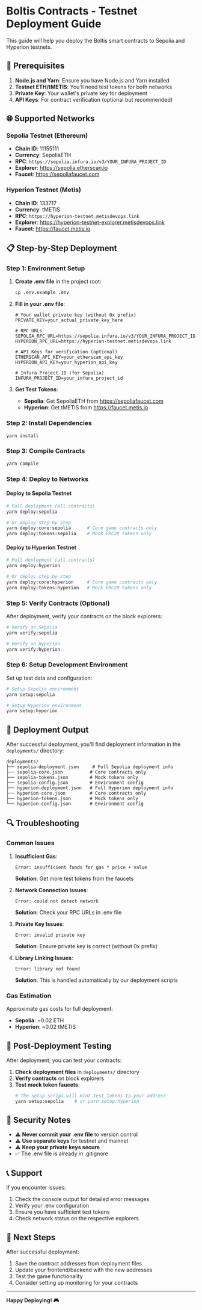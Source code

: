 # Boltis Contracts - Testnet Deployment Guide

This guide will help you deploy the Boltis smart contracts to Sepolia and Hyperion testnets.

## 🔧 Prerequisites

1. **Node.js and Yarn**: Ensure you have Node.js and Yarn installed
2. **Testnet ETH/tMETIS**: You'll need test tokens for both networks
3. **Private Key**: Your wallet's private key for deployment
4. **API Keys**: For contract verification (optional but recommended)

## 🌐 Supported Networks

### Sepolia Testnet (Ethereum)

- **Chain ID**: 11155111
- **Currency**: SepoliaETH
- **RPC**: `https://sepolia.infura.io/v3/YOUR_INFURA_PROJECT_ID`
- **Explorer**: https://sepolia.etherscan.io
- **Faucet**: https://sepoliafaucet.com

### Hyperion Testnet (Metis)

- **Chain ID**: 133717
- **Currency**: tMETIS
- **RPC**: `https://hyperion-testnet.metisdevops.link`
- **Explorer**: https://hyperion-testnet-explorer.metisdevops.link
- **Faucet**: https://faucet.metis.io

## 📋 Step-by-Step Deployment

### Step 1: Environment Setup

1. **Create .env file** in the project root:

   ```bash
   cp .env.example .env
   ```

2. **Fill in your .env file**:

   ```env
   # Your wallet private key (without 0x prefix)
   PRIVATE_KEY=your_actual_private_key_here

   # RPC URLs
   SEPOLIA_RPC_URL=https://sepolia.infura.io/v3/YOUR_INFURA_PROJECT_ID
   HYPERION_RPC_URL=https://hyperion-testnet.metisdevops.link

   # API Keys for verification (optional)
   ETHERSCAN_API_KEY=your_etherscan_api_key
   HYPERION_API_KEY=your_hyperion_api_key

   # Infura Project ID (for Sepolia)
   INFURA_PROJECT_ID=your_infura_project_id
   ```

3. **Get Test Tokens**:
   - **Sepolia**: Get SepoliaETH from https://sepoliafaucet.com
   - **Hyperion**: Get tMETIS from https://faucet.metis.io

### Step 2: Install Dependencies

```bash
yarn install
```

### Step 3: Compile Contracts

```bash
yarn compile
```

### Step 4: Deploy to Networks

#### Deploy to Sepolia Testnet

```bash
# Full deployment (all contracts)
yarn deploy:sepolia

# Or deploy step by step
yarn deploy:core:sepolia      # Core game contracts only
yarn deploy:tokens:sepolia    # Mock ERC20 tokens only
```

#### Deploy to Hyperion Testnet

```bash
# Full deployment (all contracts)
yarn deploy:hyperion

# Or deploy step by step
yarn deploy:core:hyperion     # Core game contracts only
yarn deploy:tokens:hyperion   # Mock ERC20 tokens only
```

### Step 5: Verify Contracts (Optional)

After deployment, verify your contracts on the block explorers:

```bash
# Verify on Sepolia
yarn verify:sepolia

# Verify on Hyperion
yarn verify:hyperion
```

### Step 6: Setup Development Environment

Set up test data and configuration:

```bash
# Setup Sepolia environment
yarn setup:sepolia

# Setup Hyperion environment
yarn setup:hyperion
```

## 📁 Deployment Output

After successful deployment, you'll find deployment information in the `deployments/` directory:

```
deployments/
├── sepolia-deployment.json     # Full Sepolia deployment info
├── sepolia-core.json          # Core contracts only
├── sepolia-tokens.json        # Mock tokens only
├── sepolia-config.json        # Environment config
├── hyperion-deployment.json   # Full Hyperion deployment info
├── hyperion-core.json         # Core contracts only
├── hyperion-tokens.json       # Mock tokens only
└── hyperion-config.json       # Environment config
```

## 🔍 Troubleshooting

### Common Issues

1. **Insufficient Gas**:

   ```
   Error: insufficient funds for gas * price + value
   ```

   **Solution**: Get more test tokens from the faucets

2. **Network Connection Issues**:

   ```
   Error: could not detect network
   ```

   **Solution**: Check your RPC URLs in .env file

3. **Private Key Issues**:

   ```
   Error: invalid private key
   ```

   **Solution**: Ensure private key is correct (without 0x prefix)

4. **Library Linking Issues**:
   ```
   Error: library not found
   ```
   **Solution**: This is handled automatically by our deployment scripts

### Gas Estimation

Approximate gas costs for full deployment:

- **Sepolia**: ~0.02 ETH
- **Hyperion**: ~0.02 tMETIS

## 🎯 Post-Deployment Testing

After deployment, you can test your contracts:

1. **Check deployment files** in `deployments/` directory
2. **Verify contracts** on block explorers
3. **Test mock token faucets**:
   ```bash
   # The setup script will mint test tokens to your address
   yarn setup:sepolia    # or yarn setup:hyperion
   ```

## 🔐 Security Notes

- ⚠️ **Never commit your .env file** to version control
- ⚠️ **Use separate keys** for testnet and mainnet
- ⚠️ **Keep your private keys secure**
- ✅ The .env file is already in .gitignore

## 📞 Support

If you encounter issues:

1. Check the console output for detailed error messages
2. Verify your .env configuration
3. Ensure you have sufficient test tokens
4. Check network status on the respective explorers

## 🚀 Next Steps

After successful deployment:

1. Save the contract addresses from deployment files
2. Update your frontend/backend with the new addresses
3. Test the game functionality
4. Consider setting up monitoring for your contracts

---

**Happy Deploying! 🎮**
